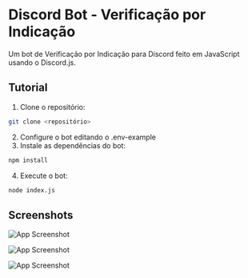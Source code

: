 
# Discord Bot - Verificação por Indicação
Um bot de Verificação por Indicação para Discord feito em JavaScript usando o Discord.js.




## Tutorial

1. Clone o repositório:
```bash
git clone <repositório>
```
2. Configure o bot editando o .env-example
3. Instale as dependências do bot:
```bash
npm install
```
4. Execute o bot:
```bash
node index.js
```








## Screenshots

![App Screenshot](https://media.discordapp.net/attachments/1201726148946690138/1201726164729872476/image.png)

![App Screenshot](https://cdn.discordapp.com/attachments/1201726148946690138/1201726306602201208/image.png)

![App Screenshot](https://media.discordapp.net/attachments/1201726148946690138/1201726417323171930/image.png)

